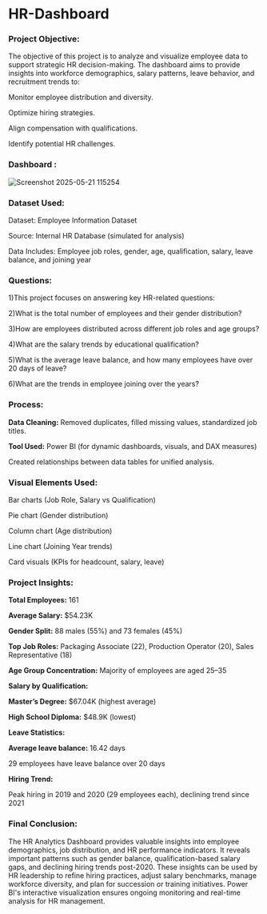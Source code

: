 # HR-Dashboard

### Project Objective:
The objective of this project is to analyze and visualize employee data to support strategic HR decision-making. The dashboard aims to provide insights into workforce demographics, salary patterns, leave behavior, and recruitment trends to:

Monitor employee distribution and diversity.

Optimize hiring strategies.

Align compensation with qualifications.

Identify potential HR challenges.

### Dashboard :

![Screenshot 2025-05-21 115254](https://github.com/user-attachments/assets/f93e862b-d7ea-4595-8a8a-b3ae06ff308b)


### Dataset Used:

Dataset: Employee Information Dataset

Source: Internal HR Database (simulated for analysis)

Data Includes: Employee job roles, gender, age, qualification, salary, leave balance, and joining year

### Questions:

1)This project focuses on answering key HR-related questions:

2)What is the total number of employees and their gender distribution?

3)How are employees distributed across different job roles and age groups?

4)What are the salary trends by educational qualification?

5)What is the average leave balance, and how many employees have over 20 days of leave?

6)What are the trends in employee joining over the years?

### Process:

**Data Cleaning:** Removed duplicates, filled missing values, standardized job titles.

**Tool Used:** Power BI (for dynamic dashboards, visuals, and DAX measures)

 Created relationships between data tables for unified analysis.

### Visual Elements Used:

Bar charts (Job Role, Salary vs Qualification)

Pie chart (Gender distribution)

Column chart (Age distribution)

Line chart (Joining Year trends)

Card visuals (KPIs for headcount, salary, leave)

### Project Insights:

**Total Employees:** 161

**Average Salary:** $54.23K

**Gender Split:** 88 males (55%) and 73 females (45%)

**Top Job Roles:** Packaging Associate (22), Production Operator (20), Sales Representative (18)

**Age Group Concentration:** Majority of employees are aged 25–35

**Salary by Qualification:**

**Master’s Degree:** $67.04K (highest average)

**High School Diploma:** $48.9K (lowest)

**Leave Statistics:**

**Average leave balance:** 16.42 days

29 employees have leave balance over 20 days

**Hiring Trend:**

 Peak hiring in 2019 and 2020 (29 employees each), declining trend since 2021

### Final Conclusion:

The HR Analytics Dashboard provides valuable insights into employee demographics, job distribution, and HR performance indicators. It reveals important patterns such as gender balance, qualification-based salary gaps, and declining hiring trends post-2020. These insights can be used by HR leadership to refine hiring practices, adjust salary benchmarks, manage workforce diversity, and plan for succession or training initiatives. Power BI's interactive visualization ensures ongoing monitoring and real-time analysis for HR management.
















